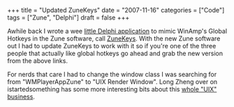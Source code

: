 +++
title = "Updated ZuneKeys"
date = "2007-11-16"
categories = ["Code"]
tags = ["Zune", "Delphi"]
draft = false
+++

Awhile back I wrote a wee [little Delphi application](https://whiskeyandcode.com/posts/zunekeys-global-hotkey-support-for-zune/) to mimic WinAmp's Global Hotkeys in the Zune software, call [ZuneKeys](http://shawnoster.blog.s3.amazonaws.com/downloads/ZuneKeys.zip). With the new Zune software out I had to update ZuneKeys to work with it so if you're one of the three people that actually like global hotkeys go ahead and grab the new version from the above links.

For nerds that care I had to change the window class I was searching for from "WMPlayerAppZune" to "UIX Render Window". Long Zheng over on istartedsomething has some more interesting bits about this [whole "UIX" business](http://www.istartedsomething.com/20071116/microsoft-iris-uix-framework-zune/).